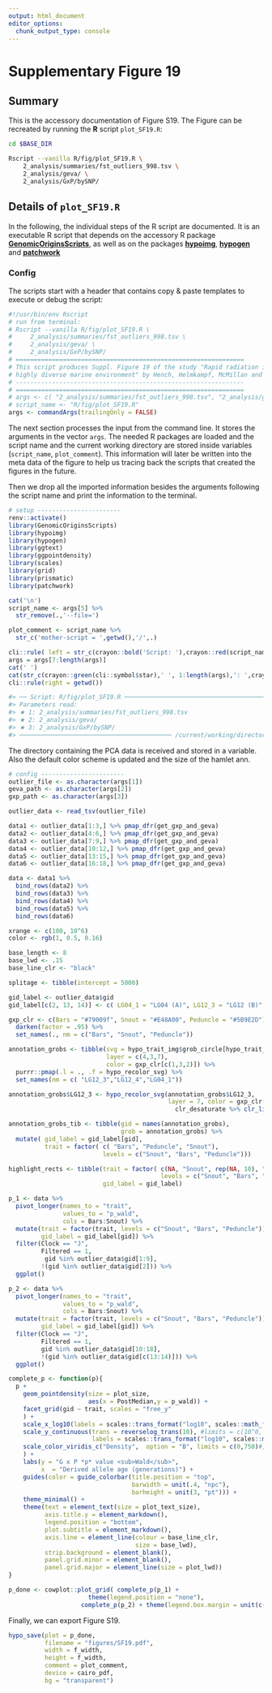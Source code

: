 ```yaml
---
output: html_document
editor_options:
  chunk_output_type: console
---
```

# Supplementary Figure 19






## Summary

This is the accessory documentation of Figure S19.
The Figure can be recreated by running the **R** script `plot_SF19.R`:

```sh
cd $BASE_DIR

Rscript --vanilla R/fig/plot_SF19.R \
    2_analysis/summaries/fst_outliers_998.tsv \
    2_analysis/geva/ \
    2_analysis/GxP/bySNP/
```

## Details of `plot_SF19.R`

In the following, the individual steps of the R script are documented.
It is an executable R script that depends on the accessory R package [**GenomicOriginsScripts**](https://k-hench.github.io/GenomicOriginsScripts), as well as on the packages [**hypoimg**](https://k-hench.github.io/hypoimg), [**hypogen**](https://k-hench.github.io/hypogen) and [**patchwork**](https://patchwork.data-imaginist.com/)

### Config

The scripts start with a header that contains copy & paste templates to execute or debug the script:


```r
#!/usr/bin/env Rscript
# run from terminal:
# Rscript --vanilla R/fig/plot_SF19.R \
#     2_analysis/summaries/fst_outliers_998.tsv \
#     2_analysis/geva/ \
#     2_analysis/GxP/bySNP/
# ===============================================================
# This script produces Suppl. Figure 19 of the study "Rapid radiation in a
# highly diverse marine environment" by Hench, Helmkampf, McMillan and Puebla
# ---------------------------------------------------------------
# ===============================================================
# args <- c( "2_analysis/summaries/fst_outliers_998.tsv", "2_analysis/geva/", "2_analysis/GxP/bySNP/" )
# script_name <- "R/fig/plot_SF19.R"
args <- commandArgs(trailingOnly = FALSE)
```

The next section processes the input from the command line.
It stores the arguments in the vector `args`.
The needed R packages are loaded and the script name and the current working directory are stored inside variables (`script_name`, `plot_comment`).
This information will later be written into the meta data of the figure to help us tracing back the scripts that created the figures in the future.

Then we drop all the imported information besides the arguments following the script name and print the information to the terminal.


```r
# setup -----------------------
renv::activate()
library(GenomicOriginsScripts)
library(hypoimg)
library(hypogen)
library(ggtext)
library(ggpointdensity)
library(scales)
library(grid)
library(prismatic)
library(patchwork)

cat('\n')
script_name <- args[5] %>%
  str_remove(.,'--file=')

plot_comment <- script_name %>%
  str_c('mother-script = ',getwd(),'/',.)

cli::rule( left = str_c(crayon::bold('Script: '),crayon::red(script_name)))
args = args[7:length(args)]
cat(' ')
cat(str_c(crayon::green(cli::symbol$star),' ', 1:length(args),': ',crayon::green(args),'\n'))
cli::rule(right = getwd())
```

```r
#> ── Script: R/fig/plot_SF19.R ────────────────────────────────────────────
#> Parameters read:
#> ★ 1: 2_analysis/summaries/fst_outliers_998.tsv
#> ★ 2: 2_analysis/geva/
#> ★ 3: 2_analysis/GxP/bySNP/
#> ────────────────────────────────────────── /current/working/directory ──
```

The directory containing the PCA data is received and stored in a variable.
Also the default color scheme is updated and the size of the hamlet ann.


```r
# config -----------------------
outlier_file <- as.character(args[1])
geva_path <- as.character(args[2])
gxp_path <- as.character(args[3])
```



```r
outlier_data <- read_tsv(outlier_file)

data1 <- outlier_data[1:3,] %>% pmap_dfr(get_gxp_and_geva)
data2 <- outlier_data[4:6,] %>% pmap_dfr(get_gxp_and_geva)
data3 <- outlier_data[7:9,] %>% pmap_dfr(get_gxp_and_geva)
data4 <- outlier_data[10:12,] %>% pmap_dfr(get_gxp_and_geva)
data5 <- outlier_data[13:15,] %>% pmap_dfr(get_gxp_and_geva)
data6 <- outlier_data[16:18,] %>% pmap_dfr(get_gxp_and_geva)
```



```r
data <- data1 %>%
  bind_rows(data2) %>%
  bind_rows(data3) %>%
  bind_rows(data4) %>%
  bind_rows(data5) %>%
  bind_rows(data6)
```



```r
xrange <- c(100, 10^6)
color <- rgb(1, 0.5, 0.16)
```



```r
base_length <- 8
base_lwd <- .15
base_line_clr <- "black"
```



```r
splitage <- tibble(intercept = 5000)
```



```r
gid_label <- outlier_data$gid
gid_label[c(2, 13, 14)] <- c( LG04_1 = "LG04 (A)", LG12_3 = "LG12 (B)", LG12_4 = "LG12 (C)" )
```



```r
gxp_clr <- c(Bars = "#79009f", Snout = "#E48A00", Peduncle = "#5B9E2D") %>%
  darken(factor = .95) %>%
  set_names(., nm = c("Bars", "Snout", "Peduncle"))
```



```r
annotation_grobs <- tibble(svg = hypo_trait_img$grob_circle[hypo_trait_img$trait %in% c( 'Snout', 'Bars', 'Peduncle')],
                           layer = c(4,3,7),
                           color = gxp_clr[c(1,3,2)]) %>%
  purrr::pmap(.l = ., .f = hypo_recolor_svg) %>%
  set_names(nm = c( "LG12_3","LG12_4","LG04_1"))
```



```r
annotation_grobs$LG12_3 <- hypo_recolor_svg(annotation_grobs$LG12_3,
                                            layer = 7, color = gxp_clr[[1]] %>%
                                              clr_desaturate %>% clr_lighten(.25))
```



```r
annotation_grobs_tib <- tibble(gid = names(annotation_grobs),
                               grob = annotation_grobs) %>%
  mutate( gid_label = gid_label[gid],
          trait = factor( c( "Bars", "Peduncle", "Snout"),
                          levels = c("Snout", "Bars", "Peduncle")))
```



```r
highlight_rects <- tibble(trait = factor( c(NA, "Snout", rep(NA, 10), "Bars", "Peduncle", rep(NA, 4)),
                                          levels = c("Snout", "Bars", "Peduncle")),
                          gid_label = gid_label)
```



```r
p_1 <- data %>%
  pivot_longer(names_to = "trait",
               values_to = "p_wald",
               cols = Bars:Snout) %>%
  mutate(trait = factor(trait, levels = c("Snout", "Bars", "Peduncle")),
         gid_label = gid_label[gid]) %>%
  filter(Clock == "J",
         Filtered == 1,
          gid %in% outlier_data$gid[1:9],
         !(gid %in% outlier_data$gid[2])) %>%
  ggplot()
```



```r
p_2 <- data %>%
  pivot_longer(names_to = "trait",
               values_to = "p_wald",
               cols = Bars:Snout) %>%
  mutate(trait = factor(trait, levels = c("Snout", "Bars", "Peduncle")),
         gid_label = gid_label[gid]) %>%
  filter(Clock == "J",
         Filtered == 1,
         gid %in% outlier_data$gid[10:18],
         !(gid %in% outlier_data$gid[c(13:14)])) %>%
  ggplot()
```



```r
complete_p <- function(p){
  p +
    geom_pointdensity(size = plot_size,
                      aes(x = PostMedian,y = p_wald)) +
    facet_grid(gid ~ trait, scales = "free_y"
    ) +
    scale_x_log10(labels = scales::trans_format("log10", scales::math_format(10^.x))) +
    scale_y_continuous(trans = reverselog_trans(10), #limits = c(10^0, 10^-90),
                       labels = scales::trans_format("log10", scales::math_format(10^.x))) +
    scale_color_viridis_c("Density",  option = "B", limits = c(0,750)#, limits = c(0,1100)
    ) +
    labs(y = "G x P *p* value <sub>Wald</sub>",
         x  = "Derived allele age (generations)") +
    guides(color = guide_colorbar(title.position = "top",
                                  barwidth = unit(.4, "npc"),
                                  barheight = unit(3, "pt"))) +
    theme_minimal() +
    theme(text = element_text(size = plot_text_size),
          axis.title.y = element_markdown(),
          legend.position = "bottom",
          plot.subtitle = element_markdown(),
          axis.line = element_line(colour = base_line_clr,
                                   size = base_lwd),
          strip.background = element_blank(),
          panel.grid.minor = element_blank(),
          panel.grid.major = element_line(size = plot_lwd))
}
```



```r
p_done <- cowplot::plot_grid( complete_p(p_1) +
                      theme(legend.position = "none"),
                    complete_p(p_2) + theme(legend.box.margin = unit(c(7,0,7,0),"pt")))
```

Finally, we can export Figure S19.


```r
hypo_save(plot = p_done,
          filename = "figures/SF19.pdf",
          width = f_width,
          height = f_width,
          comment = plot_comment,
          device = cairo_pdf,
          bg = "transparent")
```
